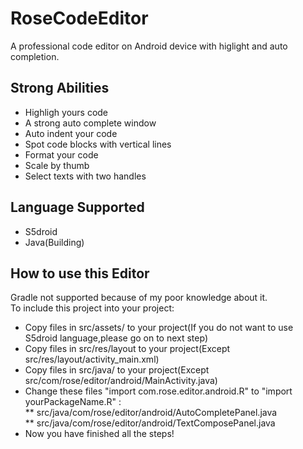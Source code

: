# RoseCodeEditor  
A professional code editor on Android device with higlight and auto completion.  
## Strong Abilities  
* Highligh yours code
* A strong auto complete window
* Auto indent your code
* Spot code blocks with vertical lines
* Format your code
* Scale by thumb
* Select texts with two handles
## Language Supported  
* S5droid
* Java(Building)
## How to use this Editor  
Gradle not supported because of my poor knowledge about it.  
To include this project into your project:  
* Copy files in src/assets/ to your project(If you do not want to use S5droid language,please go on to next step)  
* Copy files in src/res/layout to your project(Except src/res/layout/activity_main.xml)   
* Copy files in src/java/ to your project(Except src/com/rose/editor/android/MainActivity.java)    
* Change these files "import com.rose.editor.android.R" to "import yourPackageName.R" :  
**  src/java/com/rose/editor/android/AutoCompletePanel.java  
**  src/java/com/rose/editor/android/TextComposePanel.java  
* Now you have finished all the steps!